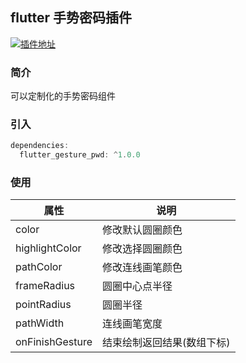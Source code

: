 ## flutter 手势密码插件
[![插件地址](https://img.shields.io/badge/v1.0.0-bule?label=pub "图片说明")](https://pub.dev/packages/flutter_gesture_pwd)
### 简介
  可以定制化的手势密码组件

### 引入
``` dart
dependencies:
  flutter_gesture_pwd: ^1.0.0
```
### 使用
属性 | 说明
------------ | -------------
color | 修改默认圆圈颜色
highlightColor  | 修改选择圆圈颜色
pathColor | 修改连线画笔颜色
frameRadius  | 圆圈中心点半径
pointRadius  | 圆圈半径
pathWidth  | 连线画笔宽度
onFinishGesture  | 结束绘制返回结果(数组下标)
